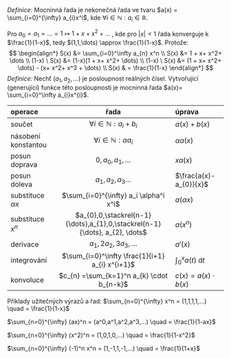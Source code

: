 *Definice:* Mocninná řada je nekonečná řada ve tvaru $a(x) = \sum_{i=0}^{\infty} a_{i}x^i$, kde $\forall i\in \mathbb{N}: a_{i} \in \mathbb{R}$.

Pro $a_{0}=a_{1}=\dots=1 \mapsto 1 + x+ x^2+ \dots$ , kde pro $|x| < 1$ řada konverguje k $\frac{1}{1-x}$, tedy $(1,1,\dots) \approx \frac{1}{1-x}$. Protože:
$$
\begin{align*}
S(x) &= \sum_{i=0}^\infty a_{n} x^n \\
S(x) &=  1 + x+ x^2+ \dots \\
(1-x) \  S(x) &= (1-x)(1 + x+ x^2+ \dots) \\
(1-x) \  S(x) &= (1 + x+ x^2+ \dots) - (x+ x^2+ x^3 + \dots) \\
S(x) & = \frac{1}{1-x}
\end{align*}
$$
*Definice:* Nechť $(a_{1}, a_{2},\dots)$ je posloupnost reálných čísel. Vytvořující (generující) funkce této posloupnosti je mocninná řada $a(x)= \sum_{i=0}^\infty a_{i}x^{i}$. 

| operace               |                                    řada                                     | úprava                        |
| :-------------------- | :-------------------------------------------------------------------------: | :---------------------------- |
| součet                |                  $\forall i \in \mathbb{N}: a_{i} + b_{i}$                  | $a(x)+b(x)$                   |
| násobení konstantou   |                  $\forall i \in \mathbb{N}: \alpha a_{i}$                   | $\alpha a(x)$                 |
| posun doprava         |                           $0,a_{0}, a_{1}, \dots$                           | $xa(x)$                       |
| posun doleva          |                         $a_{1}, a_{2}, a_{3} \dots$                         | $\frac{a(x)- a_{0}}{x}$       |
| substituce $\alpha x$ |                   $\sum_{i=0}^{\infty} a_i \alpha^i x^i$                    | $a(\alpha x)$                 |
| substituce $x^n$      | $a_{0},0,\stackrel{n-1}{\dots},a_{1},0,\stackrel{n-1}{\dots}, a_{2}, \dots$ | $a(x^n)$                      |
| derivace              |                        $a_{1},2a_{2}, 3a_{3},\dots$                         | $a'(x)$                       |
| integrování           |               $\sum_{i=0}^\infty \frac{1}{i+1} a_{i} x^{i+1}$               | $\int_{0}^x a(t) \text{ d} t$ |
| konvoluce             |                  $c_{n} =\sum_{k=1}^n a_{k} \cdot b_{n-k}$                  | $c(x) = a(x) \cdot b(x)$      |
Příklady užitečných výrazů a řad:
$\sum_{n=0}^{\infty} x^n = (1,1,1,1,...) \quad = \frac{1}{1-x}$

$\sum_{n=0}^{\infty} (ax)^n = (a^0,a^1,a^2,a^3,...) \quad = \frac{1}{1-ax}$

$\sum_{n=0}^{\infty} (x^2)^n = (1,0,1,0,...) \quad = \frac{1}{1-x^2}$

$\sum_{n=0}^{\infty} (-1)^n x^n = (1,-1,1,-1,...) \quad = \frac{1}{1+x}$
